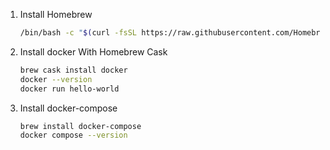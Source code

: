 


1. Install Homebrew
    ```bash
    /bin/bash -c "$(curl -fsSL https://raw.githubusercontent.com/Homebrew/install/master/install.sh)"
    ```

1. Install docker With Homebrew Cask

    ```bash
    brew cask install docker
    docker --version
    docker run hello-world
    ```
    
1. Install docker-compose
    ```bash
    brew install docker-compose
    docker compose --version

    ```

    